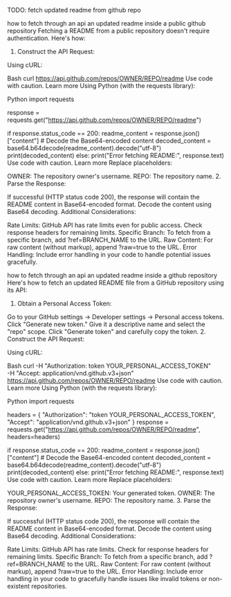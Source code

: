 TODO: fetch updated readme from github repo


how to fetch through an api an updated readme inside a public github repository
Fetching a README from a public repository doesn't require authentication. Here's how:

1. Construct the API Request:

Using cURL:

Bash
curl https://api.github.com/repos/OWNER/REPO/readme
Use code with caution. Learn more
Using Python (with the requests library):

Python
import requests

response = requests.get("https://api.github.com/repos/OWNER/REPO/readme")

if response.status_code == 200:
    readme_content = response.json()["content"]
    # Decode the Base64-encoded content
    decoded_content = base64.b64decode(readme_content).decode("utf-8")
    print(decoded_content)
else:
    print("Error fetching README:", response.text)
Use code with caution. Learn more
Replace placeholders:

OWNER: The repository owner's username.
REPO: The repository name.
2. Parse the Response:

If successful (HTTP status code 200), the response will contain the README content in Base64-encoded format.
Decode the content using Base64 decoding.
Additional Considerations:

Rate Limits: GitHub API has rate limits even for public access. Check response headers for remaining limits.
Specific Branch: To fetch from a specific branch, add ?ref=BRANCH_NAME to the URL.
Raw Content: For raw content (without markup), append ?raw=true to the URL.
Error Handling: Include error handling in your code to handle potential issues gracefully.





how to fetch through an api an updated readme inside a github repository
Here's how to fetch an updated README file from a GitHub repository using its API:

1. Obtain a Personal Access Token:

Go to your GitHub settings -> Developer settings -> Personal access tokens.
Click "Generate new token."
Give it a descriptive name and select the "repo" scope.
Click "Generate token" and carefully copy the token.
2. Construct the API Request:

Using cURL:

Bash
curl -H "Authorization: token YOUR_PERSONAL_ACCESS_TOKEN" \
     -H "Accept: application/vnd.github.v3+json" \
     https://api.github.com/repos/OWNER/REPO/readme
Use code with caution. Learn more
Using Python (with the requests library):

Python
import requests

headers = {
    "Authorization": "token YOUR_PERSONAL_ACCESS_TOKEN",
    "Accept": "application/vnd.github.v3+json"
}
response = requests.get("https://api.github.com/repos/OWNER/REPO/readme", headers=headers)

if response.status_code == 200:
    readme_content = response.json()["content"]
    # Decode the Base64-encoded content
    decoded_content = base64.b64decode(readme_content).decode("utf-8")
    print(decoded_content)
else:
    print("Error fetching README:", response.text)
Use code with caution. Learn more
Replace placeholders:

YOUR_PERSONAL_ACCESS_TOKEN: Your generated token.
OWNER: The repository owner's username.
REPO: The repository name.
3. Parse the Response:

If successful (HTTP status code 200), the response will contain the README content in Base64-encoded format.
Decode the content using Base64 decoding.
Additional Considerations:

Rate Limits: GitHub API has rate limits. Check for response headers for remaining limits.
Specific Branch: To fetch from a specific branch, add ?ref=BRANCH_NAME to the URL.
Raw Content: For raw content (without markup), append ?raw=true to the URL.
Error Handling: Include error handling in your code to gracefully handle issues like invalid tokens or non-existent repositories.
